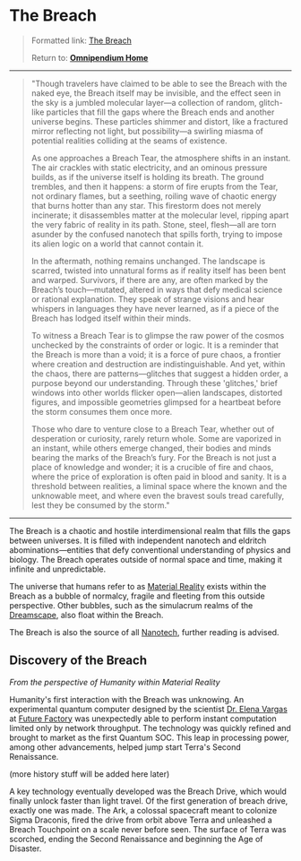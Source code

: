 # The Breach
>Formatted link: [The Breach](Cosmology🌌TheBreach.md)
>
> Return to: [**Omnipendium Home**](index.md)

---

> "Though travelers have claimed to be able to see the Breach with the naked eye, the Breach itself may be invisible, and the effect seen in the sky is a jumbled molecular layer—a collection of random, glitch-like particles that fill the gaps where the Breach ends and another universe begins. These particles shimmer and distort, like a fractured mirror reflecting not light, but possibility—a swirling miasma of potential realities colliding at the seams of existence.
>
> As one approaches a Breach Tear, the atmosphere shifts in an instant. The air crackles with static electricity, and an ominous pressure builds, as if the universe itself is holding its breath. The ground trembles, and then it happens: a storm of fire erupts from the Tear, not ordinary flames, but a seething, roiling wave of chaotic energy that burns hotter than any star. This firestorm does not merely incinerate; it disassembles matter at the molecular level, ripping apart the very fabric of reality in its path. Stone, steel, flesh—all are torn asunder by the confused nanotech that spills forth, trying to impose its alien logic on a world that cannot contain it.
>
> In the aftermath, nothing remains unchanged. The landscape is scarred, twisted into unnatural forms as if reality itself has been bent and warped. Survivors, if there are any, are often marked by the Breach’s touch—mutated, altered in ways that defy medical science or rational explanation. They speak of strange visions and hear whispers in languages they have never learned, as if a piece of the Breach has lodged itself within their minds.
>
> To witness a Breach Tear is to glimpse the raw power of the cosmos unchecked by the constraints of order or logic. It is a reminder that the Breach is more than a void; it is a force of pure chaos, a frontier where creation and destruction are indistinguishable. And yet, within the chaos, there are patterns—glitches that suggest a hidden order, a purpose beyond our understanding. Through these 'glitches,' brief windows into other worlds flicker open—alien landscapes, distorted figures, and impossible geometries glimpsed for a heartbeat before the storm consumes them once more.
>
> Those who dare to venture close to a Breach Tear, whether out of desperation or curiosity, rarely return whole. Some are vaporized in an instant, while others emerge changed, their bodies and minds bearing the marks of the Breach’s fury. For the Breach is not just a place of knowledge and wonder; it is a crucible of fire and chaos, where the price of exploration is often paid in blood and sanity. It is a threshold between realities, a liminal space where the known and the unknowable meet, and where even the bravest souls tread carefully, lest they be consumed by the storm."

---

The Breach is a chaotic and hostile interdimensional realm that fills the gaps between universes. It is filled with independent nanotech and eldritch abominations—entities that defy conventional understanding of physics and biology. The Breach operates outside of normal space and time, making it infinite and unpredictable.

The universe that humans refer to as [Material Reality](Mater_ia🌌Main.md) exists within the Breach as a bubble of normalcy, fragile and fleeting from this outside perspective. Other bubbles, such as the simulacrum realms of the [Dreamscape](Cosmology🌌TheDreamscape.md), also float within the Breach.

The Breach is also the source of all [Nanotech](Nanotech🖲️Main.md), further reading is advised.

## Discovery of the Breach
*From the perspective of Humanity within Material Reality*

Humanity's first interaction with the Breach was unknowing. An experimental quantum computer designed by the scientist [Dr. Elena Vargas](Terra🌎ElenaVargas.md) at [Future Factory](Terra🌎FutureFactory.md) was unexpectedly able to perform instant computation limited only by network throughput. The technology was quickly refined and brought to market as the first Quantum SOC. This leap in processing power, among other advancements, helped jump start Terra's Second Renaissance. 

(more history stuff will be added here later)

A key technology eventually developed was the Breach Drive, which would finally unlock faster than light travel. Of the first generation of breach drive, exactly one was made. The Ark, a colossal spacecraft meant to colonize Sigma Draconis, fired the drive from orbit above Terra and unleashed a Breach Touchpoint on a scale never before seen. The surface of Terra was scorched, ending the Second Renaissance and beginning the Age of Disaster.
